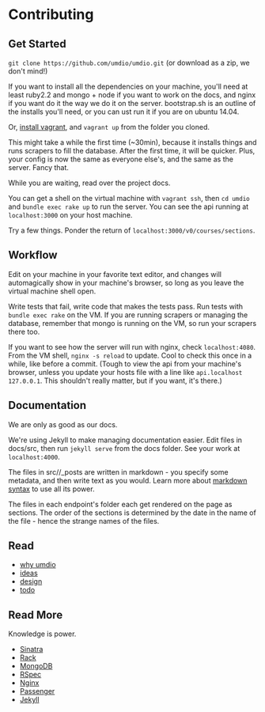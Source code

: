 # Contributing

## Get Started
`git clone https://github.com/umdio/umdio.git` (or download as a zip, we don't mind!)

If you want to install all the dependencies on your machine, you'll need at least ruby2.2 and mongo + node if you want to work on the docs, and nginx if you want do it the way we do it on the server. bootstrap.sh is an outline of the installs you'll need, or you can ust run it if you are on ubuntu 14.04.

Or, [install vagrant](http://docs.vagrantup.com/v2/installation/), and
`vagrant up` from the folder you cloned.

This might take a while the first time (~30min), because it installs things and runs scrapers to fill the database. After the first time, it will be quicker. Plus, your config is now the same as everyone else's, and the same as the server. Fancy that.

While you are waiting, read over the project docs.

You can get a shell on the virtual machine with `vagrant ssh`, then `cd umdio` and `bundle exec rake up` to run the server. You can see the api running at `localhost:3000` on your host machine.

Try a few things. Ponder the return of `localhost:3000/v0/courses/sections`.

## Workflow
Edit on your machine in your favorite text editor, and changes will automagically show in your machine's browser, so long as you leave the virtual machine shell open.

Write tests that fail, write code that makes the tests pass. Run tests with `bundle exec rake` on the VM. If you are running scrapers or managing the database, remember that mongo is running on the VM, so run your scrapers there too.

If you want to see how the server will run with nginx, check `localhost:4080`. From the VM shell, `nginx -s reload` to update. Cool to check this once in a while, like before a commit. (Tough to view the api from your machine's browser, unless you update your hosts file with a line like `api.localhost 127.0.0.1`. This shouldn't really matter, but if you want, it's there.)

## Documentation
We are only as good as our docs.

We're using Jekyll to make managing documentation easier. Edit files in docs/src, then run `jekyll serve` from the docs folder. See your work at `localhost:4000`.

The files in src/<endpoint>/_posts are written in markdown - you specify some metadata, and then write text as you would. Learn more about [markdown syntax](http://daringfireball.net/projects/markdown/syntax) to use all its power.

The files in each endpoint's folder each get rendered on the page as sections. The order of the sections is determined by the date in the name of the file - hence the strange names of the files.

## Read
- [why umdio](https://web.archive.org/web/20160811182733/http://www.robcobb.me/2015/04/14/why-umdio.html)
- [ideas](https://docs.google.com/document/d/1WQ4w4_HSdkzNP1j0KqrHSYtiU8DEGoXnxHyC5FEp5sY/edit)
- [design](https://docs.google.com/document/d/11uslF3ftvQ3It-NRXs7iRgI34S0MxvqV2S1jioXPcL0/edit?usp=sharing)
- [todo](https://github.com/umdio/umdio/blob/master/Todo.md)

## Read More
Knowledge is power.

- [Sinatra](http://www.sinatrarb.com/)
- [Rack](http://rack.github.io/)
- [MongoDB](http://www.mongodb.org/)
- [RSpec](http://rspec.info/)
- [Nginx](http://nginx.org/en/docs/)
- [Passenger](https://www.phusionpassenger.com/documentation/Users%20guide%20Nginx.html)
- [Jekyll](http://jekyllrb.com/)
